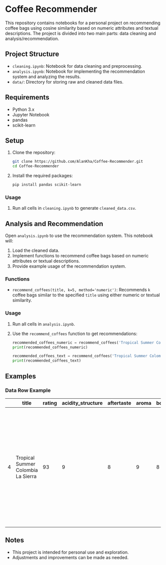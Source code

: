 # Coffee Recommender

This repository contains notebooks for a personal project on recommending coffee bags using cosine similarity based on numeric attributes and textual descriptions. The project is divided into two main parts: data cleaning and analysis/recommendation.

## Project Structure

- `cleaning.ipynb`: Notebook for data cleaning and preprocessing.
- `analysis.ipynb`: Notebook for implementing the recommendation system and analyzing the results.
- `data/`: Directory for storing raw and cleaned data files.

## Requirements

- Python 3.x
- Jupyter Notebook
- pandas
- scikit-learn

## Setup

1. Clone the repository:

    ```sh
    git clone https://github.com/AlanKha/Coffee-Recommender.git
    cd Coffee-Recommender
    ```

2. Install the required packages:

    ```sh
    pip install pandas scikit-learn
    ```

### Usage

1. Run all cells in `cleaning.ipynb` to generate `cleaned_data.csv`.

## Analysis and Recommendation

Open `analysis.ipynb` to use the recommendation system. This notebook will:

1. Load the cleaned data.
2. Implement functions to recommend coffee bags based on numeric attributes or textual descriptions.
3. Provide example usage of the recommendation system.

### Functions

- `recommend_coffees(title, k=5, method='numeric')`: Recommends `k` coffee bags similar to the specified `title` using either numeric or textual similarity.

### Usage

1. Run all cells in `analysis.ipynb`.
2. Use the `recommend_coffees` function to get recommendations:

    ```python
    recommended_coffees_numeric = recommend_coffees('Tropical Summer Colombia La Sierra', k=5, method='numeric')
    print(recommended_coffees_numeric)

    recommended_coffees_text = recommend_coffees('Tropical Summer Colombia La Sierra', k=5, method='text')
    print(recommended_coffees_text)
    ```

## Examples

### Data Row Example

|    | title                              | rating | acidity_structure | aftertaste | aroma | body | flavor | with_milk | agtron   | blind_assessment                                                                                                                                                                                                                                  | bottom_line                                                                                          | coffee_origin                         | est_price       | notes                                                                                                                                                                                                                                                                                                                                                                                                                                | review_date   | roast_level   | roaster              | roaster_location       | url                                                                     |
|----|------------------------------------|--------|-------------------|------------|-------|------|--------|-----------|----------|----------------------------------------------------------------------------------------------------------------------------------------------------------------------------------------------------------------------------------------------------|-------------------------------------------------------------------------------------------------------|---------------------------------------|-----------------|-------------------------------------------------------------------------------------------------------------------------------------------------------------------------------------------------------------------------------------------------------------------------------------------------------------------------------------------------------------------------------------------------------------------------------------|--------------|---------------|-----------------------|------------------------|-------------------------------------------------------------------------|
| 4  | Tropical Summer Colombia La Sierra | 93     | 9                 | 8          | 9     | 8    | 9      | nan       | 60/77    | Fruit-driven, crisply chocolaty. Goji berry, dried plum, baking chocolate, amber, narcissus in aroma and cup. Crisply sweet structure with balanced acidity; lightly satiny mouthfeel. Fruit-toned finish supported by notes of baking chocolate. | An experimentally processed Colombia, sweetly fruit-forward with ballast from crisp chocolate notes. | La Sierra, Cauca Department, Colombia | $18.99/8 ounces | Produced by smallholding farmers from trees of the Castillo, Caturra, Pajarito, Tabi and Bourbon varieties of Arabica, and processed by the traditional washed method using species of lactic acid-producing yeast and bacteria during the fermentation step. Merge is a specialty coffee roaster in Harrisonburg, Virginia dedicated to ethical sourcing of high-quality coffees. Visit www.mergecoffeeco.com for more information. | November 2022 | Medium-Light  | Merge Coffee Company | Harrisonburg, Virginia | https://www.coffeereview.com/review/tropical-summer-colombia-la-sierra/ |

## Notes

- This project is intended for personal use and exploration.
- Adjustments and improvements can be made as needed.